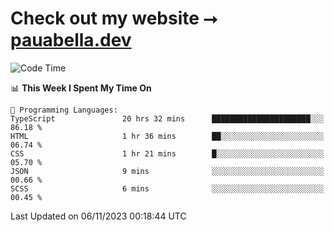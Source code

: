 # Check out my website ⭢ [pauabella.dev](https://pauabella.dev)

<!--START_SECTION:waka-->
![Code Time](http://img.shields.io/badge/Code%20Time-2%2C637%20hrs%2027%20mins-blue)

📊 **This Week I Spent My Time On** 

```text
💬 Programming Languages: 
TypeScript               20 hrs 32 mins      ██████████████████████░░░   86.18 % 
HTML                     1 hr 36 mins        ██░░░░░░░░░░░░░░░░░░░░░░░   06.74 % 
CSS                      1 hr 21 mins        █░░░░░░░░░░░░░░░░░░░░░░░░   05.70 % 
JSON                     9 mins              ░░░░░░░░░░░░░░░░░░░░░░░░░   00.66 % 
SCSS                     6 mins              ░░░░░░░░░░░░░░░░░░░░░░░░░   00.45 % 
```


 Last Updated on 06/11/2023 00:18:44 UTC
<!--END_SECTION:waka-->
